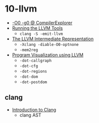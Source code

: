 # 10-llvm

- [-O0 -g0 @ CompilerExplorer](https://youtu.be/m8G_S5LwlTo?t=1374)
- [Running the LLVM Tools](https://youtu.be/Je4tjHmACgI)
  - `clang -S -emit-llvm`
- [The LLVM Intermediate Representation](https://youtu.be/6ur4g3HeMOM)
  - `-Xclang -diable-O0-optnone`
  - `-mem2reg`
- [Program Visualization using LLVM](https://youtu.be/aFbWIJlcWww)
  - `-dot-callgraph`
  - `-dot-cfg`
  - `-dot-regions`
  - `-dot-dom`
  - `-dot-postdom`

## clang
- [Introduction to Clang](https://youtu.be/vQ0vPGMPVn8)
  - clang AST